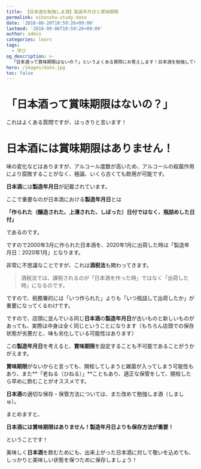 ```yaml
---
title: 【日本酒を勉強しま酒】製造年月日と賞味期限
permalink: nihonshu-study-date
date: '2018-08-20T10:59:26+09:00'
lastmod: '2018-09-06T10:59:26+09:00'
author: admin
categories: learn
tags:
  - 学び
og_description: >-
  「日本酒って賞味期限はないの？」というよくある質問にお答えします！日本酒を勉強していくと、消費期限もないことに気付きます。日本酒のラベルには製造年月日を表示する義務があるのですが、製造した醸造年度を書く必要がないため、酒蔵から10年熟成酒を出荷しても最新の日付で流通されます。酒税法の取り決めなので難しいですね。ただ、古いお酒は保管方法に注意しなければいけません。日本酒の劣化が進む可能性があるからです。日光による紫外線、温度変化、空気に触れることで起きる酸化。これらの良くないとされる要因を予防することで日本酒を長く楽しく飲みましょう！
hero: /images/date.jpg
toc: false
---
```

# **「日本酒って賞味期限はないの？」**

これはよくある質問ですが、はっきりと言います！

# **日本酒**には**賞味期限**はありません！

味の変化などはありますが、アルコール度数が高いため、アルコールの殺菌作用により腐敗することがなく、極論、いくら古くても飲用が可能です。

**日本酒**には**製造年月日**が記載されています。

ここで重要なのが日本酒における**製造年月日**とは

**「作られた（醸造された、上漕された、しぼった）日付ではなく、瓶詰めした日付」**

であるのです。

ですので2000年3月に作られた日本酒を、2020年1月に出荷した時は「製造年月日：2020年1月」となります。

非常に不思議なことですが、これは**酒税法**も関わってきます。

> 酒税法では、課税されるのが「日本酒を作った時」ではなく「出荷した時」になるのです。

ですので、税務署的には「いつ作られた」よりも「いつ瓶詰して出荷したか」が重要になってくるわけです。

ですので、店頭に並んでいる同じ**日本酒**の**製造年月日**が古いものと新しいものがあっても、実際は中身は全く同じということになります（もちろん店頭での保存状態が劣悪だと、味も劣化している可能性はあります）

この**製造年月日**を考えると、**賞味期限**を設定することも不可能であることがうかがえます。

**賞味期限**がないからと言っても、開栓してしまうと雑菌が入ってしまう可能性もあり、また**「老ねる（ひねる）」**こともあり、適正な保管をして、開栓したら早めに飲むことがオススメです。

**日本酒**の適切な保存・保管方法については、また改めて勉強しま酒（しましゅ）。

まとめますと、

**日本酒には賞味期限はありません！製造年月日よりも保存方法が重要！**

ということです！

美味しく**日本酒**を飲むためにも、出来上がった日本酒に対して敬いを込めても、しっかりと美味しい状態を保つために保存しましょう！
